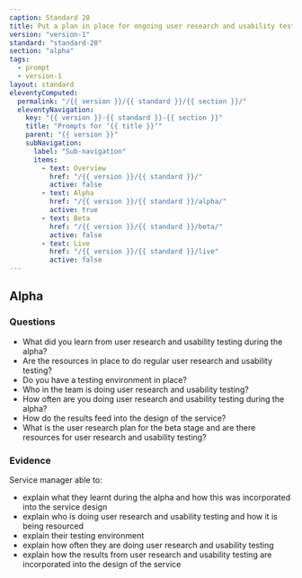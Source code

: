 ```yaml
---
caption: Standard 20
title: Put a plan in place for ongoing user research and usability testing to continuously seek feedback from users.
version: "version-1"
standard: "standard-20"
section: "alpha"
tags:
  - prompt
  - version-1
layout: standard
eleventyComputed:
  permalink: "/{{ version }}/{{ standard }}/{{ section }}/"
  eleventyNavigation:
    key: "{{ version }}-{{ standard }}-{{ section }}"
    title: "Prompts for ‘{{ title }}’"
    parent: "{{ version }}"
    subNavigation:
      label: "Sub-navigation"
      items:
        - text: Overview
          href: "/{{ version }}/{{ standard }}/"
          active: false
        - text: Alpha
          href: "/{{ version }}/{{ standard }}/alpha/"
          active: true
        - text: Beta
          href: "/{{ version }}/{{ standard }}/beta/"
          active: false
        - text: Live
          href: "/{{ version }}/{{ standard }}/live"
          active: false
---
```


## Alpha

### Questions

- What did you learn from user research and usability testing during the alpha?
- Are the resources in place to do regular user research and usability testing?
- Do you have a testing environment in place?
- Who in the team is doing user research and usability testing?
- How often are you doing user research and usability testing during the alpha?
- How do the results feed into the design of the service?
- What is the user research plan for the beta stage and are there resources for user research and usability testing?

### Evidence

Service manager able to:

- explain what they learnt during the alpha and how this was incorporated into the service design
- explain who is doing user research and usability testing and how it is being resourced
- explain their testing environment
- explain how often they are doing user research and usability testing
- explain how the results from user research and usability testing are incorporated into the design of the service
